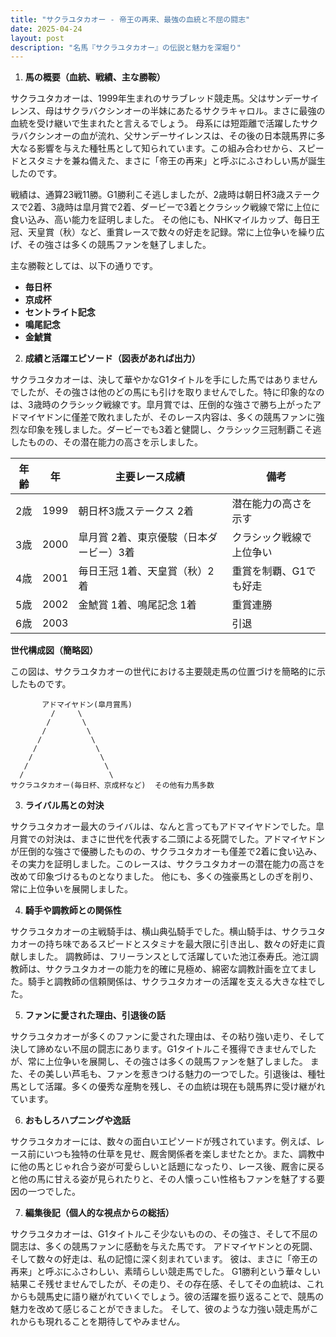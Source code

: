 ```yaml
---
title: "サクラユタカオー - 帝王の再来、最強の血統と不屈の闘志"
date: 2025-04-24
layout: post
description: "名馬『サクラユタカオー』の伝説と魅力を深堀り"
---
```


1. **馬の概要（血統、戦績、主な勝鞍）**

サクラユタカオーは、1999年生まれのサラブレッド競走馬。父はサンデーサイレンス、母はサクラバクシンオーの半妹にあたるサクラキャロル。まさに最強の血統を受け継いで生まれたと言えるでしょう。  母系には短距離で活躍したサクラバクシンオーの血が流れ、父サンデーサイレンスは、その後の日本競馬界に多大なる影響を与えた種牡馬として知られています。この組み合わせから、スピードとスタミナを兼ね備えた、まさに「帝王の再来」と呼ぶにふさわしい馬が誕生したのです。

戦績は、通算23戦11勝。G1勝利こそ逃しましたが、2歳時は朝日杯3歳ステークスで2着、3歳時は皐月賞で2着、ダービーで3着とクラシック戦線で常に上位に食い込み、高い能力を証明しました。  その他にも、NHKマイルカップ、毎日王冠、天皇賞（秋）など、重賞レースで数々の好走を記録。常に上位争いを繰り広げ、その強さは多くの競馬ファンを魅了しました。

主な勝鞍としては、以下の通りです。

* **毎日杯**
* **京成杯**
* **セントライト記念**
* **鳴尾記念**
* **金鯱賞**


2. **成績と活躍エピソード（図表があれば出力）**

サクラユタカオーは、決して華やかなG1タイトルを手にした馬ではありませんでしたが、その強さは他のどの馬にも引けを取りませんでした。特に印象的なのは、3歳時のクラシック戦線です。皐月賞では、圧倒的な強さで勝ち上がったアドマイヤドンに僅差で敗れましたが、そのレース内容は、多くの競馬ファンに強烈な印象を残しました。ダービーでも3着と健闘し、クラシック三冠制覇こそ逃したものの、その潜在能力の高さを示しました。

| 年齢 | 年 | 主要レース成績 | 備考 |
|---|---|---|---|
| 2歳 | 1999 | 朝日杯3歳ステークス 2着 | 潜在能力の高さを示す |
| 3歳 | 2000 | 皐月賞 2着、東京優駿（日本ダービー）3着 | クラシック戦線で上位争い |
| 4歳 | 2001 | 毎日王冠 1着、天皇賞（秋）2着 | 重賞を制覇、G1でも好走 |
| 5歳 | 2002 | 金鯱賞 1着、鳴尾記念 1着 | 重賞連勝 |
| 6歳 | 2003 |  |  引退 |


**世代構成図（簡略図）**

この図は、サクラユタカオーの世代における主要競走馬の位置づけを簡略的に示したものです。

```
       アドマイヤドン(皐月賞馬)
         /     \
        /       \
       /         \
      /           \
     /             \
    /               \
   /                 \
  /                   \
サクラユタカオー(毎日杯、京成杯など)  その他有力馬多数
```


3. **ライバル馬との対決**

サクラユタカオー最大のライバルは、なんと言ってもアドマイヤドンでした。皐月賞での対決は、まさに世代を代表する二頭による死闘でした。アドマイヤドンが圧倒的な強さで優勝したものの、サクラユタカオーも僅差で2着に食い込み、その実力を証明しました。このレースは、サクラユタカオーの潜在能力の高さを改めて印象づけるものとなりました。  他にも、多くの強豪馬としのぎを削り、常に上位争いを展開しました。


4. **騎手や調教師との関係性**

サクラユタカオーの主戦騎手は、横山典弘騎手でした。横山騎手は、サクラユタカオーの持ち味であるスピードとスタミナを最大限に引き出し、数々の好走に貢献しました。  調教師は、フリーランスとして活躍していた池江泰寿氏。池江調教師は、サクラユタカオーの能力を的確に見極め、綿密な調教計画を立てました。騎手と調教師の信頼関係は、サクラユタカオーの活躍を支える大きな柱でした。


5. **ファンに愛された理由、引退後の話**

サクラユタカオーが多くのファンに愛された理由は、その粘り強い走り、そして決して諦めない不屈の闘志にあります。G1タイトルこそ獲得できませんでしたが、常に上位争いを展開し、その強さは多くの競馬ファンを魅了しました。  また、その美しい芦毛も、ファンを惹きつける魅力の一つでした。引退後は、種牡馬として活躍。多くの優秀な産駒を残し、その血統は現在も競馬界に受け継がれています。


6. **おもしろハプニングや逸話**

サクラユタカオーには、数々の面白いエピソードが残されています。例えば、レース前にいつも独特の仕草を見せ、厩舎関係者を楽しませたとか。また、調教中に他の馬とじゃれ合う姿が可愛らしいと話題になったり、レース後、厩舎に戻ると他の馬に甘える姿が見られたりと、その人懐っこい性格もファンを魅了する要因の一つでした。


7. **編集後記（個人的な視点からの総括）**

サクラユタカオーは、G1タイトルこそ少ないものの、その強さ、そして不屈の闘志は、多くの競馬ファンに感動を与えた馬です。  アドマイヤドンとの死闘、そして数々の好走は、私の記憶に深く刻まれています。  彼は、まさに「帝王の再来」と呼ぶにふさわしい、素晴らしい競走馬でした。  G1勝利という華々しい結果こそ残せませんでしたが、その走り、その存在感、そしてその血統は、これからも競馬史に語り継がれていくでしょう。彼の活躍を振り返ることで、競馬の魅力を改めて感じることができました。  そして、彼のような力強い競走馬がこれからも現れることを期待してやみません。
